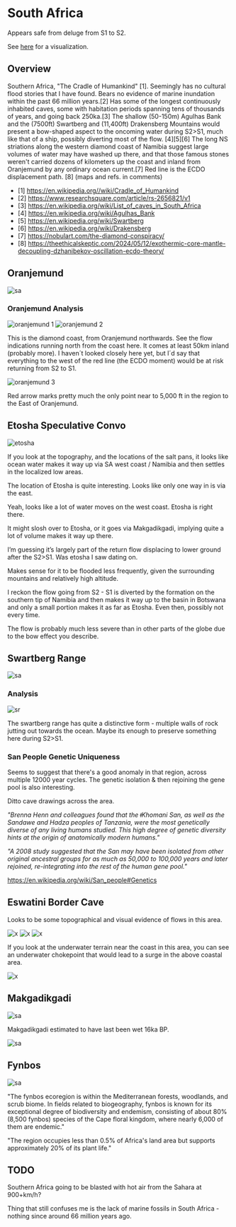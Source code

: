 # South Africa

Appears safe from deluge from S1 to S2.

See [here](https://github.com/sovrynn/ecdo/tree/master/6-LITERATURE/nobulart) for a visualization.

## Overview

Southern Africa, "The Cradle of Humankind" [1]. Seemingly has no cultural flood stories that I have found. Bears no evidence of marine inundation within the past 66 million years.[2] Has some of the longest continuously inhabited caves, some with habitation periods spanning tens of thousands of years, and going back 250ka.[3] The shallow (50-150m) Agulhas Bank and the (7500ft) Swartberg and (11,400ft) Drakensberg Mountains would present a bow-shaped aspect to the oncoming water during S2>S1, much like that of a ship, possibly diverting most of the flow. [4][5][6] The long NS striations along the western diamond coast of Namibia suggest large volumes of water may have washed up there, and that those famous stones weren't carried dozens of kilometers up the coast and inland from Oranjemund by any ordinary ocean current.[7] Red line is the ECDO displacement path. [8]
(maps and refs. in comments)

- [1] https://en.wikipedia.org//wiki/Cradle_of_Humankind
- [2] https://www.researchsquare.com/article/rs-2656821/v1
- [3] https://en.wikipedia.org/wiki/List_of_caves_in_South_Africa
- [4] https://en.wikipedia.org/wiki/Agulhas_Bank
- [5] https://en.wikipedia.org/wiki/Swartberg
- [6] https://en.wikipedia.org/wiki/Drakensberg
- [7] https://nobulart.com/the-diamond-conspiracy/
- [8] https://theethicalskeptic.com/2024/05/12/exothermic-core-mantle-decoupling-dzhanibekov-oscillation-ecdo-theory/

## Oranjemund

![sa](img/oranjemund.png "sa")

### Oranjemund Analysis

![oranjemund 1](img/oranjemund.jpg "oranjemund 1")
![oranjemund 2](img/oranjemund2.jpg "oranjemund 2")

This is the diamond coast, from Oranjemund northwards. See the flow indications running north from the coast here. It comes at least 50km inland (probably more). I haven´t looked closely here yet, but I´d say that everything to the west of the red line (the ECDO moment) would be at risk returning from S2 to S1.

![oranjemund 3](img/oranjemund3.jpg "oranjemund 3")

Red arrow marks pretty much the only point near to 5,000 ft in the region to the East of Oranjemund.

## Etosha Speculative Convo

![etosha](img/etosha.jpg "etosha")

If you look at the topography, and the locations of the salt pans, it looks like ocean water makes it way up via SA west coast / Namibia and then settles in the localized low areas.

The location of Etosha is quite interesting. Looks like only one way in is via the east.

Yeah, looks like a lot of water moves on the west coast. Etosha is right there.

It might slosh over to Etosha, or it goes via Makgadikgadi, implying quite a lot of volume makes it way up there.

I’m guessing it’s largely part of the return flow displacing to lower ground after the S2>S1. Was etosha I saw dating on.

Makes sense for it to be flooded less frequently, given the surrounding mountains and relatively high altitude.

I reckon the flow going from S2 - S1 is diverted by the formation on the southern tip of Namibia and then makes it way up to the basin in Botswana and only a small portion makes it as far as Etosha. Even then, possibly not every time.

The flow is probably much less severe than in other parts of the globe due to the bow effect you describe.

## Swartberg Range

![sa](img/swartberg.png "sa")

### Analysis

![sr](img/swartberg-range.jpg "swartberg range")

The swartberg range has quite a distinctive form - multiple walls of rock jutting out towards the ocean. Maybe its enough to preserve something here during S2>S1.

### San People Genetic Uniqueness

Seems to suggest that there's a good anomaly in that region, across multiple 12000 year cycles. The genetic isolation & then rejoining the gene pool is also interesting.

Ditto cave drawings across the area.

*"Brenna Henn and colleagues found that the ǂKhomani San, as well as the Sandawe and Hadza peoples of Tanzania, were the most genetically diverse of any living humans studied. This high degree of genetic diversity hints at the origin of anatomically modern humans."*

*"A 2008 study suggested that the San may have been isolated from other original ancestral groups for as much as 50,000 to 100,000 years and later rejoined, re-integrating into the rest of the human gene pool."*

https://en.wikipedia.org/wiki/San_people#Genetics

## Eswatini Border Cave

Looks to be some topographical and visual evidence of flows in this area.

![x](img/south-africa-coast.jpg "south africa coast")
![x](img/south-africa-coast2.jpg "south africa coast")
![x](img/south-africa-coast3.jpg "south africa coast")

If you look at the underwater terrain near the coast in this area, you can see an underwater chokepoint that would lead to a surge in the above coastal area.

![x](img/south-africa-coast4.jpg "south africa coast")

## Makgadikgadi

![sa](img/makgadikgadi.png "sa")

Makgadikgadi estimated to have last been wet 16ka BP.

![sa](img/makgadikgadi.jpg "sa")

## Fynbos

![sa](img/fynbos.png "sa")

"The fynbos ecoregion is within the Mediterranean forests, woodlands, and scrub biome. In fields related to biogeography, fynbos is known for its exceptional degree of biodiversity and endemism, consisting of about 80% (8,500 fynbos) species of the Cape floral kingdom, where nearly 6,000 of them are endemic."

"The region occupies less than 0.5% of Africa's land area but supports approximately 20% of its plant life."

## TODO

Southern Africa going to be blasted with hot air from the Sahara at 900+km/h?

Thing that still confuses me is the lack of marine fossils in South Africa - nothing since around 66 million years ago.